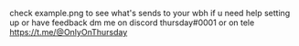 check example.png to see what's sends to your wbh
if u need help setting up or have feedback dm me on discord
thursday#0001 or on tele https://t.me/@OnlyOnThursday

